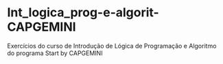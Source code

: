 # Int_logica_prog-e-algorit-CAPGEMINI
Exercícios do curso de Introdução de Lógica de Programação e Algoritmo do programa Start by CAPGEMINI
